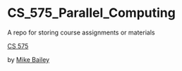 # CS_575_Parallel_Computing

A repo for storing course assignments or materials

[CS 575](https://web.engr.oregonstate.edu/~mjb/cs575/)

by [Mike Bailey](https://eecs.oregonstate.edu/people/bailey-mike)
